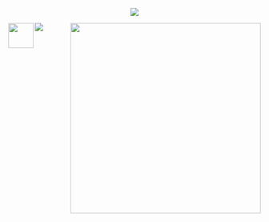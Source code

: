 <p align="center">
<img src="https://profile-counter.glitch.me/{Nonte}/count.svg"></p>

<p>
  <a href=https://open.spotify.com/user/4bio4arq8izb9sba4ly6al54v>
   <img align="right" src="https://spotify-diablo.vercel.app/api/spotify" height=auto width="380">
  </a>
  <img align="center" src="https://readme-typing-svg.herokuapp.com?font=Playfair+Display&color=F70000&size=30&center=true&vCenter=true&multiline=true&weight=100&height=100&width=220&lines=Isse+Mera%2C;Kya+Faida+!">
  <img align="left" src="https://c.tenor.com/g6ItEk4m2qYAAAAd/puneet-puneet-superstar.gif" width="50">
</p>
